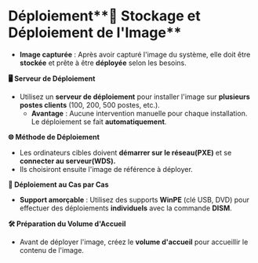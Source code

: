 # Déploiement**💾 Stockage et Déploiement de l'Image**

- **Image capturée** : Après avoir capturé l'image du système, elle doit être **stockée** et prête à être **déployée** selon les besoins.



**🖥️ Serveur de Déploiement**

- Utilisez un **serveur de déploiement** pour installer l'image sur **plusieurs postes clients** (100, 200, 500 postes, etc.).
  - **Avantage** : Aucune intervention manuelle pour chaque installation. Le déploiement se fait **automatiquement**.



**🌐 Méthode de Déploiement**

- Les ordinateurs cibles doivent **démarrer sur le réseau(PXE)** et se **connecter au serveur(WDS).**
- Ils choisiront ensuite l'image de référence à déployer.



**🔄 Déploiement au Cas par Cas**

- **Support amorçable** : Utilisez des supports **WinPE** (clé USB, DVD) pour effectuer des déploiements **individuels** avec la commande **DISM**.



**🛠️ Préparation du Volume d'Accueil**

- Avant de déployer l'image, créez le **volume d'accueil** pour accueillir le contenu de l'image.

